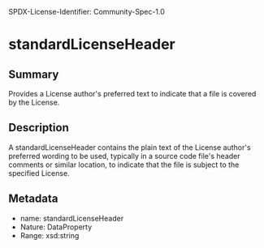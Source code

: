 SPDX-License-Identifier: Community-Spec-1.0

# standardLicenseHeader

## Summary

Provides a License author's preferred text to indicate that a file is covered
by the License.

## Description

A standardLicenseHeader contains the plain text of the License author's
preferred wording to be used, typically in a source code file's header
comments or similar location, to indicate that the file is subject to
the specified License.

## Metadata

- name: standardLicenseHeader
- Nature: DataProperty
- Range: xsd:string
